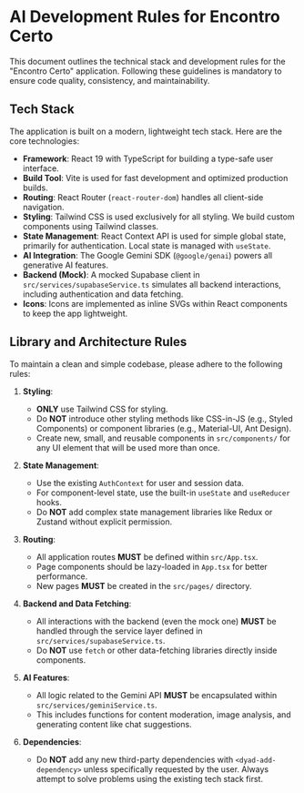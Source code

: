 # AI Development Rules for Encontro Certo

This document outlines the technical stack and development rules for the "Encontro Certo" application. Following these guidelines is mandatory to ensure code quality, consistency, and maintainability.

## Tech Stack

The application is built on a modern, lightweight tech stack. Here are the core technologies:

-   **Framework**: React 19 with TypeScript for building a type-safe user interface.
-   **Build Tool**: Vite is used for fast development and optimized production builds.
-   **Routing**: React Router (`react-router-dom`) handles all client-side navigation.
-   **Styling**: Tailwind CSS is used exclusively for all styling. We build custom components using Tailwind classes.
-   **State Management**: React Context API is used for simple global state, primarily for authentication. Local state is managed with `useState`.
-   **AI Integration**: The Google Gemini SDK (`@google/genai`) powers all generative AI features.
-   **Backend (Mock)**: A mocked Supabase client in `src/services/supabaseService.ts` simulates all backend interactions, including authentication and data fetching.
-   **Icons**: Icons are implemented as inline SVGs within React components to keep the app lightweight.

## Library and Architecture Rules

To maintain a clean and simple codebase, please adhere to the following rules:

1.  **Styling**:
    -   **ONLY** use Tailwind CSS for styling.
    -   Do **NOT** introduce other styling methods like CSS-in-JS (e.g., Styled Components) or component libraries (e.g., Material-UI, Ant Design).
    -   Create new, small, and reusable components in `src/components/` for any UI element that will be used more than once.

2.  **State Management**:
    -   Use the existing `AuthContext` for user and session data.
    -   For component-level state, use the built-in `useState` and `useReducer` hooks.
    -   Do **NOT** add complex state management libraries like Redux or Zustand without explicit permission.

3.  **Routing**:
    -   All application routes **MUST** be defined within `src/App.tsx`.
    -   Page components should be lazy-loaded in `App.tsx` for better performance.
    -   New pages **MUST** be created in the `src/pages/` directory.

4.  **Backend and Data Fetching**:
    -   All interactions with the backend (even the mock one) **MUST** be handled through the service layer defined in `src/services/supabaseService.ts`.
    -   Do **NOT** use `fetch` or other data-fetching libraries directly inside components.

5.  **AI Features**:
    -   All logic related to the Gemini API **MUST** be encapsulated within `src/services/geminiService.ts`.
    -   This includes functions for content moderation, image analysis, and generating content like chat suggestions.

6.  **Dependencies**:
    -   Do **NOT** add any new third-party dependencies with `<dyad-add-dependency>` unless specifically requested by the user. Always attempt to solve problems using the existing tech stack first.